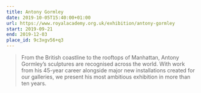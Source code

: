 ```yaml
---
title: Antony Gormley
date: 2019-10-05T15:40:00+01:00
url: https://www.royalacademy.org.uk/exhibition/antony-gormley
start: 2019-09-21
end: 2019-12-03
place_id: 9c3xgv56+q3
---
```

> From the British coastline to the rooftops of Manhattan, Antony Gormley’s sculptures are recognised across the world. With work from his 45-year career alongside major new installations created for our galleries, we present his most ambitious exhibition in more than ten years.
